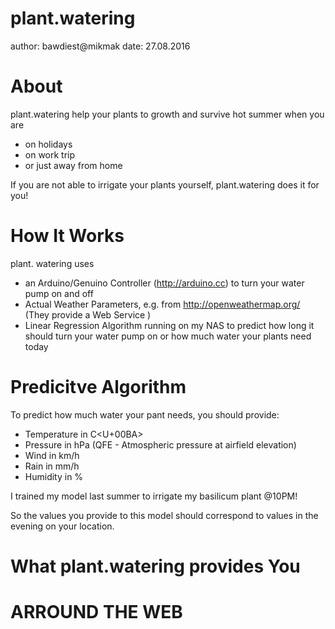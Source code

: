 plant.watering
========================================================
author: bawdiest@mikmak
date: 27.08.2016

About
========================================================

plant.watering help your plants to growth and survive hot summer when you are
- on holidays
- on work trip
- or just away from home

If you are not able to irrigate your plants yourself, plant.watering does it for you!

How It Works
========================================================

plant. watering uses
- an Arduino/Genuino Controller (http://arduino.cc) to turn your water pump on and off
- Actual Weather Parameters, e.g. from http://openweathermap.org/ (They provide a Web Service )
- Linear Regression Algorithm running on my NAS to predict how long it should turn your water pump on or how much water your plants need today

Predicitve Algorithm
========================================================
To predict how much water your pant needs, you should provide:
- Temperature in C<U+00BA>
- Pressure in hPa (QFE - Atmospheric pressure at airfield elevation)
- Wind in km/h
- Rain in mm/h
- Humidity in %

I trained my model last summer to irrigate my basilicum plant @10PM!

So the values you provide to this model should correspond to values in the evening on your location.


What plant.watering provides You
========================================================

ARROUND THE WEB
========================================================
